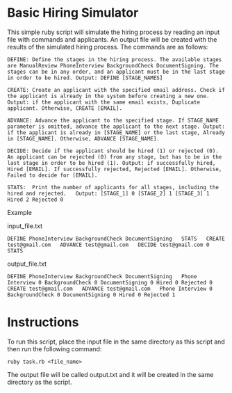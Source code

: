 # Basic Hiring Simulator

This simple ruby script will simulate the hiring process by reading an input file with commands and applicants. An output file will be created with the results of the simulated hiring process. The commands are as follows:

`DEFINE:
Define the stages in the hiring process. The available stages are ManualReview PhoneInterview BackgroundCheck DocumentSigning. The stages can be in any order, and an applicant must be in the last stage in order to be hired.
Output: DEFINE [STAGE_NAMES]`

`CREATE:
Create an applicant with the specified email address. Check if the applicant is already in the system before creating a new one.
Output: if the applicant with the same email exists, Duplicate applicant. Otherwise, CREATE [EMAIL].`

`ADVANCE:
Advance the applicant to the specified stage. If STAGE_NAME parameter is omitted, advance the applicant to the next stage.
Output: if the applicant is already in [STAGE_NAME] or the last stage, Already in [STAGE_NAME]. Otherwise, ADVANCE [STAGE_NAME].`

`DECIDE:
Decide if the applicant should be hired (1) or rejected (0). An applicant can be rejected (0) from any stage, but has to be in the last stage in order to be hired (1).
Output: if successfully hired, Hired [EMAIL]. If successfully rejected, Rejected [EMAIL]. Otherwise, Failed to decide for [EMAIL].`

`STATS: 
Print the number of applicants for all stages, including the hired and rejected.  
Output: [STAGE_1] 0 [STAGE_2] 1 [STAGE_3] 1 Hired 2 Rejected 0`

Example

input_file.txt

`DEFINE PhoneInterview BackgroundCheck DocumentSigning  
STATS  
CREATE test@gmail.com  
ADVANCE test@gmail.com  
DECIDE test@gmail.com 0  
STATS`

output_file.txt

`DEFINE PhoneInterview BackgroundCheck DocumentSigning  
Phone Interview 0 BackgroundCheck 0 DocumentSigning 0 Hired 0 Rejected 0  
CREATE test@gmail.com  
ADVANCE test@gmail.com  
Phone Interview 0 BackgroundCheck 0 DocumentSigning 0 Hired 0 Rejected 1`

# Instructions

To run this script, place the input file in the same directory as this script and then run the following command:

`ruby task.rb <file_name>`

The output file will be called output.txt and it will be created in the same directory as the script.

